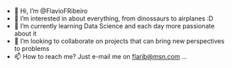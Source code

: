 - 👋 Hi, I’m @FlavioFRibeiro
- 👀 I’m interested in about everything, from dinossaurs to airplanes :D
- 🌱 I’m currently learning Data Science and each day more passionate about it
- 💞️ I’m looking to collaborate on projects that can bring new perspectives to problems
- 📫 How to reach me? Just e-mail me on flarib@msn.com ...

<!---
FlavioFRibeiro/FlavioFRibeiro is a ✨ special ✨ repository because its `README.md` (this file) appears on your GitHub profile.
You can click the Preview link to take a look at your changes.
--->
